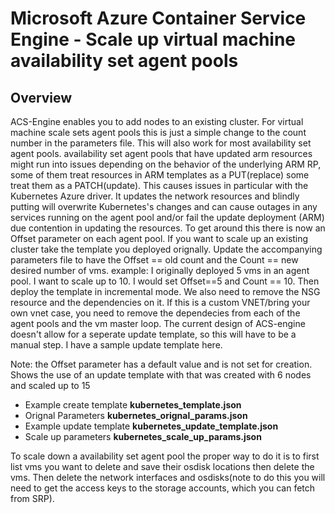 # Microsoft Azure Container Service Engine - Scale up virtual machine availability set agent pools

## Overview

ACS-Engine enables you to add nodes to an existing cluster. For virtual machine scale sets agent pools this is just a simple change to the count number in the parameters file. 
This will also work for most availability set agent pools. availability set agent pools that have updated arm resources might run into issues depending on the behavior
of the underlying ARM RP, some of them treat resources in ARM templates as a PUT(replace) some treat them as a PATCH(update). This causes issues
in particular with the Kubernetes Azure driver. It updates the network resources and blindly putting will overwrite Kubernetes's changes and can cause 
outages in any services running on the agent pool and/or fail the update deployment (ARM) due contention in updating the resources. 
To get around this there is now an Offset parameter on each agent pool. If you want to scale up an existing cluster take the template 
you deployed orignally. Update the accompanying parameters file to have the Offset == old count and the Count == new desired number of vms. 
example: I originally deployed 5 vms in an agent pool. I want to scale up to 10. I would set Offset==5 and Count == 10. Then deploy the template 
in incremental mode. We also need to remove the NSG resource and the dependencies on it. If this is a custom VNET/bring your own vnet case, you need to remove the dependecies from each of the agent pools and the vm master loop. The current design of ACS-engine doesn't allow for a seperate update template, so this will have to be a manual step. I have a sample update template here.

Note: the Offset parameter has a default value and is not set for creation.
Shows the use of an update template with that was created with 6 nodes and scaled up to 15
- Example create template **kubernetes_template.json** 
- Orignal Parameters **kubernetes_orignal_params.json** 
- Example update template **kubernetes_update_template.json** 
- Scale up parameters **kubernetes_scale_up_params.json** 

To scale down a availability set agent pool the proper way to do it is to first list vms you want to delete and save 
their osdisk locations then delete the vms. Then delete the network interfaces and osdisks(note to do this you will 
need to get the access keys to the storage accounts, which you can fetch from SRP).
